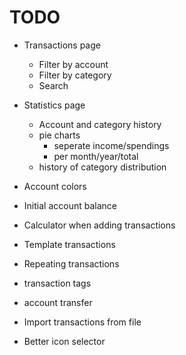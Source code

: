 # TODO

- Transactions page
  - Filter by account
  - Filter by category
  - Search

- Statistics page
  - Account and category history
  - pie charts
    - seperate income/spendings
    - per month/year/total
  - history of category distribution

- Account colors
- Initial account balance
- Calculator when adding transactions
- Template transactions
- Repeating transactions
- transaction tags
- account transfer
- Import transactions from file
- Better icon selector
